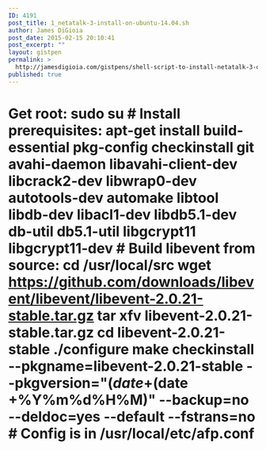 ```yaml
---
ID: 4191
post_title: 1_netatalk-3-install-on-ubuntu-14.04.sh
author: James DiGioia
post_date: 2015-02-15 20:10:41
post_excerpt: ""
layout: gistpen
permalink: >
  http://jamesdigioia.com/gistpens/shell-script-to-install-netatalk-3-on-ubuntu-14-04/1_netatalk-3-install-on-ubuntu-14-04-sh/
published: true
---
```

# Get root: sudo su # Install prerequisites: apt-get install build-essential pkg-config checkinstall git avahi-daemon libavahi-client-dev libcrack2-dev libwrap0-dev autotools-dev automake libtool libdb-dev libacl1-dev libdb5.1-dev db-util db5.1-util libgcrypt11 libgcrypt11-dev # Build libevent from source: cd /usr/local/src wget https://github.com/downloads/libevent/libevent/libevent-2.0.21-stable.tar.gz tar xfv libevent-2.0.21-stable.tar.gz cd libevent-2.0.21-stable ./configure make checkinstall --pkgname=libevent-2.0.21-stable --pkgversion="$(date +%Y%m%d%H%M)" --backup=no --deldoc=yes --default --fstrans=no cd ../ # Download src: git clone git://git.code.sf.net/p/netatalk/code netatalk-code cd netatalk-code ./bootstrap # Configure install ./configure --enable-debian --enable-zeroconf --with-cracklib --with-acls --enable-tcp-wrappers --with-init-style=debian make # Build! checkinstall --pkgname=netatalk --pkgversion="$(date +%Y%m%d%H%M)" --backup=no --deldoc=yes --default --fstrans=no # Config is in /usr/local/etc/afp.conf